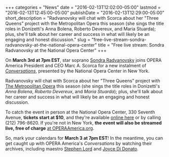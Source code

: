 +++
categories = "News"
date = "2016-02-13T12:02:00-05:00"
lastmod = "2016-02-13T12:45:00-05:00"
publishDate = "2016-02-13T12:29:00-05:00"
short_description = "Radvanovsky will chat with Scorca about her \"Three Queens\" project with the Metropolitan Opera this season (she sings the title roles in Donizetti's Anna Bolena, Roberto Devereux, and Maria Stuarda); plus, she'll talk about her career and success in what will likely be an engaging and honest discussion."
slug = "free-live-stream-sondra-radvanovsky-at-the-national-opera-center"
title = "Free live stream: Sondra Radvanovsky at the National Opera Center"
+++

On **March 3rd at 7pm EST**, star soprano [Sondra Radvanovsky](/scene/people/sondra-radvanovsky/) joins OPERA America President and CEO Marc A. Scorca for a new instalment of [*Conversations*](http://www.operaamerica.org/content/operacenter/onstage/index.aspx#Conversations), presented by the National Opera Center in New York.

Radvanovsky will chat with Scorca about her "Three Queens" project with [The Metropolitan Opera](/scene/companies/the-metropolitan-opera/) this season (she sings the title roles in Donizetti's *Anna Bolena*, *Roberto Devereux*, and *Maria Stuarda*); plus, she'll talk about her career and success in what will likely be an engaging and honest discussion. 

To catch the event in person at the National Opera Center, 330 Seventh Avenue, **tickets start at $10**, and they're available [online here](http://www.operaamerica.org/content/operacenter/onstage/index.aspx) or by calling (212) 796-8620. If you're not in New York, **the event will also be streamed live, free of charge** [at OPERAAmerica.org](http://www.operaamerica.org/content/OperaCenter/onStage/live.aspx). 

So, mark your calendars for **March 3 at 7pm EST**! In the meantime, you can get caught up with OPERA America's *Conversations* by watching their archives, including maestro [Stephen Lord](https://youtu.be/2LufZ2cfFPA) and [Joyce Di Donato](https://youtu.be/-peZ1aRsZk4).
